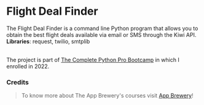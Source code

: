 # Flight Deal Finder
The Flight Deal Finder is a command line Python program that allows you to obtain the best flight deals 
available via email or SMS through the Kiwi API.<br>
**Libraries**: request, twilio, smtplib<br>


<br>The project is part of [The Complete Python Pro Bootcamp](https://www.udemy.com/course/100-days-of-code) in which I enrolled in 2022.<br>

### Credits
>To know more about The App Brewery's courses visit <a href="https://www.appbrewery.co/">App Brewery</a>!